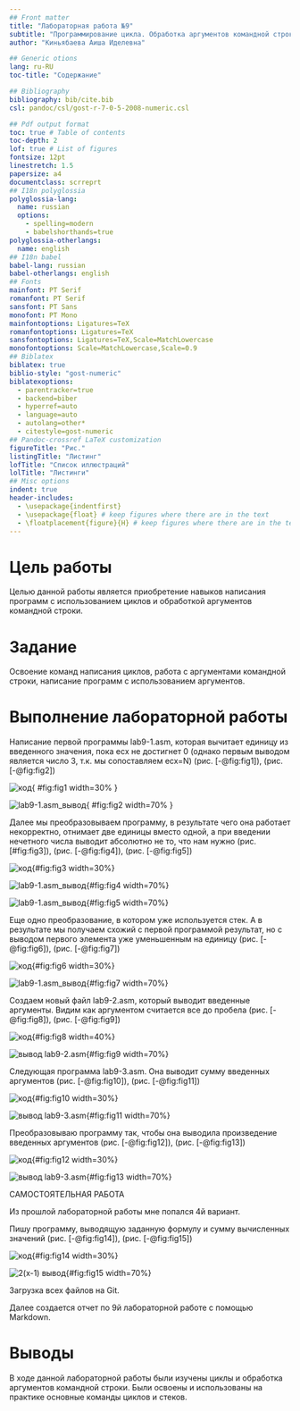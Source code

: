 ```yaml
---
## Front matter
title: "Лабораторная работа №9"
subtitle: "Программирование цикла. Обработка аргументов командной строки."
author: "Киньябаева Аиша Иделевна"

## Generic otions
lang: ru-RU
toc-title: "Содержание"

## Bibliography
bibliography: bib/cite.bib
csl: pandoc/csl/gost-r-7-0-5-2008-numeric.csl

## Pdf output format
toc: true # Table of contents
toc-depth: 2
lof: true # List of figures
fontsize: 12pt
linestretch: 1.5
papersize: a4
documentclass: scrreprt
## I18n polyglossia
polyglossia-lang:
  name: russian
  options:
	- spelling=modern
	- babelshorthands=true
polyglossia-otherlangs:
  name: english
## I18n babel
babel-lang: russian
babel-otherlangs: english
## Fonts
mainfont: PT Serif
romanfont: PT Serif
sansfont: PT Sans
monofont: PT Mono
mainfontoptions: Ligatures=TeX
romanfontoptions: Ligatures=TeX
sansfontoptions: Ligatures=TeX,Scale=MatchLowercase
monofontoptions: Scale=MatchLowercase,Scale=0.9
## Biblatex
biblatex: true
biblio-style: "gost-numeric"
biblatexoptions:
  - parentracker=true
  - backend=biber
  - hyperref=auto
  - language=auto
  - autolang=other*
  - citestyle=gost-numeric
## Pandoc-crossref LaTeX customization
figureTitle: "Рис."
listingTitle: "Листинг"
lofTitle: "Список иллюстраций"
lolTitle: "Листинги"
## Misc options
indent: true
header-includes:
  - \usepackage{indentfirst}
  - \usepackage{float} # keep figures where there are in the text
  - \floatplacement{figure}{H} # keep figures where there are in the text
---
```


# Цель работы

Целью данной работы является приобретение навыков написания программ с использованием циклов и обработкой аргументов командной строки.
# Задание

Освоение команд написания циклов, работа с аргументами командной строки, написание программ с использованием аргументов.

# Выполнение лабораторной работы

Написание первой программы lab9-1.asm, которая вычитает единицу из введенного значения, пока ecx не достигнет 0 (однако первым выводом является число 3, т.к. мы сопоставляем ecx=N) (рис. [-@fig:fig1]), (рис. [-@fig:fig2])

![код](image/1.png){ #fig:fig1 width=30% }

![lab9-1.asm_вывод](image/2.png){ #fig:fig2 width=70% }

Далее мы преобразовываем программу, в результате чего она работает некорректно, отнимает две единицы вместо одной, а при введении нечетного числа выводит абсолютно не то, что нам нужно (рис. [#fig:fig3]), (рис. [-@fig:fig4]), (рис. [-@fig:fig5])

![код](image/3.png){#fig:fig3 width=30%}

![lab9-1.asm_вывод](image/4.png){#fig:fig4 width=70%}

![lab9-1.asm_вывод](image/5.png){#fig:fig5 width=70%}

Еще одно преобразование, в котором уже используется стек. А в результате мы получаем схожий с первой программой результат, но с выводом первого элемента уже уменьшенным на единицу (рис. [-@fig:fig6]), (рис. [-@fig:fig7])

![код](image/6.png){#fig:fig6 width=30%}

![lab9-1.asm_вывод](image/7.png){#fig:fig7 width=70%}

Создаем новый файл lab9-2.asm, который выводит введенные аргументы. Видим как аргументом считается все до пробела (рис. [-@fig:fig8]), (рис. [-@fig:fig9])

![код](image/8.png){#fig:fig8 width=40%}

![вывод lab9-2.asm](image/9.png){#fig:fig9 width=70%}

Следующая программа lab9-3.asm. Она выводит сумму введенных аргументов (рис. [-@fig:fig10]), (рис. [-@fig:fig11])

![код](image/10.png){#fig:fig10 width=30%}

![вывод lab9-3.asm](image/11.png){#fig:fig11 width=70%}

Преобразовываю программу так, чтобы она выводила произведение введенных аргументов (рис. [-@fig:fig12]), (рис. [-@fig:fig13])

![код](image/12.png){#fig:fig12 width=30%}

![вывод lab9-3.asm](image/13.png){#fig:fig13 width=70%}

САМОСТОЯТЕЛЬНАЯ РАБОТА

Из прошлой лабораторной работы мне попался 4й вариант.

Пишу программу, выводящую заданную формулу и сумму вычисленных значений (рис. [-@fig:fig14]), (рис. [-@fig:fig15])

![код](image/14.png){#fig:fig14 width=30%}

![2(х-1) вывод](image/15.png){#fig:fig15 width=70%}


Загрузка всех файлов на Git.

Далее создается отчет по 9й лабораторной работе с помощью Markdown.

# Выводы

В ходе данной лабораторной работы были изучены циклы и обработка аргументов командной строки. Были освоены и использованы на практике основные команды циклов и стеков.
